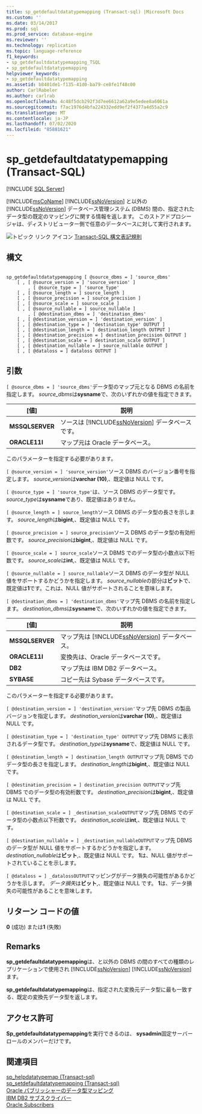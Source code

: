 ```yaml
---
title: sp_getdefaultdatatypemapping (Transact-sql) |Microsoft Docs
ms.custom: ''
ms.date: 03/14/2017
ms.prod: sql
ms.prod_service: database-engine
ms.reviewer: ''
ms.technology: replication
ms.topic: language-reference
f1_keywords:
- sp_getdefaultdatatypemapping_TSQL
- sp_getdefaultdatatypemapping
helpviewer_keywords:
- sp_getdefaultdatatypemapping
ms.assetid: b8401de1-f135-41d0-ba79-ce8fe1f48c00
author: CarlRabeler
ms.author: carlrab
ms.openlocfilehash: 4c48f5dcb292f3d7ee6612a62a9e5edee8a6061a
ms.sourcegitcommit: f7ac1976d4bfa224332edd9ef2f4377a4d55a2c9
ms.translationtype: MT
ms.contentlocale: ja-JP
ms.lasthandoff: 07/02/2020
ms.locfileid: "85881621"
---
```

# <a name="sp_getdefaultdatatypemapping-transact-sql"></a>sp_getdefaultdatatypemapping (Transact-SQL)
[!INCLUDE [SQL Server](../../includes/applies-to-version/sqlserver.md)]

  [!INCLUDE[msCoName](../../includes/msconame-md.md)] [!INCLUDE[ssNoVersion](../../includes/ssnoversion-md.md)] と以外の [!INCLUDE[ssNoVersion](../../includes/ssnoversion-md.md)] データベース管理システム (DBMS) 間の、指定されたデータ型の既定のマッピングに関する情報を返します。 このストアドプロシージャは、ディストリビューター側で任意のデータベースに対して実行されます。  
  
 ![トピック リンク アイコン](../../database-engine/configure-windows/media/topic-link.gif "トピック リンク アイコン") [Transact-SQL 構文表記規則](../../t-sql/language-elements/transact-sql-syntax-conventions-transact-sql.md)  
  
## <a name="syntax"></a>構文  
  
```  
  
sp_getdefaultdatatypemapping [ @source_dbms = ] 'source_dbms'   
    [ , [ @source_version = ] 'source_version' ]  
        , [ @source_type = ] 'source_type'    
    [ , [ @source_length = ] source_length ]  
    [ , [ @source_precision = ] source_precision ]  
    [ , [ @source_scale = ] source_scale ]  
    [ , [ @source_nullable = ] source_nullable ]  
        , [ @destination_dbms = ] 'destination_dbms'   
    [ , [ @destination_version = ] 'destination_version' ]  
    [ , [ @destination_type = ] 'destination_type' OUTPUT ]  
    [ , [ @destination_length = ] destination_length OUTPUT ]  
    [ , [ @destination_precision = ] destination_precision OUTPUT ]  
    [ , [ @destination_scale = ] destination_scale OUTPUT ]  
    [ , [ @destination_nullable = ] source_nullable OUTPUT ]  
    [ , [ @dataloss = ] dataloss OUTPUT ]  
```  
  
## <a name="arguments"></a>引数  
`[ @source_dbms = ] 'source_dbms'`データ型のマップ元となる DBMS の名前を指定します。 *source_dbms*は**sysname**で、次のいずれかの値を指定できます。  
  
|[値]|説明|  
|-----------|-----------------|  
|**MSSQLSERVER**|ソースは [!INCLUDE[ssNoVersion](../../includes/ssnoversion-md.md)] データベースです。|  
|**ORACLE11I**|マップ元は Oracle データベース。|  
  
 このパラメーターを指定する必要があります。  
  
`[ @source_version = ] 'source_version'`ソース DBMS のバージョン番号を指定します。 *source_version*は**varchar (10)**,、既定値は NULL です。  
  
`[ @source_type = ] 'source_type'`は、ソース DBMS のデータ型です。 *source_type*は**sysname**であり、既定値はありません。  
  
`[ @source_length = ] source_length`ソース DBMS のデータ型の長さを示します。 *source_length*は**bigint**,、既定値は NULL です。  
  
`[ @source_precision = ] source_precision`ソース DBMS のデータ型の有効桁数です。 *source_precision*は**bigint**,、既定値は NULL です。  
  
`[ @source_scale = ] source_scale`ソース DBMS でのデータ型の小数点以下桁数です。 *source_scale*は**int**,、既定値は NULL です。  
  
`[ @source_nullable = ] source_nullable`ソース DBMS のデータ型が NULL 値をサポートするかどうかを指定します。 *source_nullable*の部分は**ビット**で、既定値は**1**です。これは、NULL 値がサポートされることを意味します。  
  
`[ @destination_dbms = ] 'destination_dbms'`マップ先 DBMS の名前を指定します。 *destination_dbms*は**sysname**で、次のいずれかの値を指定できます。  
  
|[値]|説明|  
|-----------|-----------------|  
|**MSSQLSERVER**|マップ先は [!INCLUDE[ssNoVersion](../../includes/ssnoversion-md.md)] データベース。|  
|**ORACLE11I**|変換先は、Oracle データベースです。|  
|**DB2**|マップ先は IBM DB2 データベース。|  
|**SYBASE**|コピー先は Sybase データベースです。|  
  
 このパラメーターを指定する必要があります。  
  
`[ @destination_version = ] 'destination_version'`マップ先 DBMS の製品バージョンを指定します。 *destination_version*は**varchar (10)**,、既定値は NULL です。  
  
`[ @destination_type = ] 'destination_type' OUTPUT`マップ先 DBMS に表示されるデータ型です。 *destination_type*は**sysname**で、既定値は NULL です。  
  
`[ @destination_length = ] destination_length OUTPUT`マップ先 DBMS でのデータ型の長さを指定します。 *destination_length*は**bigint**,、既定値は NULL です。  
  
`[ @destination_precision = ] destination_precision OUTPUT`マップ先 DBMS でのデータ型の有効桁数です。 *destination_precision*は**bigint**,、既定値は NULL です。  
  
`[ @destination_scale = ] _destination_scaleOUTPUT`マップ先 DBMS でのデータ型の小数点以下桁数です。 *destination_scale*は**int**,、既定値は NULL です。  
  
`[ @destination_nullable = ] _destination_nullableOUTPUT`マップ先 DBMS のデータ型が NULL 値をサポートするかどうかを指定します。 *destination_nullable*は**ビット**,、既定値は NULL です。 **1**は、NULL 値がサポートされていることを示します。  
  
`[ @dataloss = ] _datalossOUTPUT`マッピングがデータ損失の可能性があるかどうかを示します。 *データ損失*は**ビット**,、既定値は NULL です。 **1**は、データ損失の可能性があることを意味します。  
  
## <a name="return-code-values"></a>リターン コードの値  
 **0** (成功) または**1** (失敗)  
  
## <a name="remarks"></a>Remarks  
 **sp_getdefaultdatatypemapping**は、と以外の DBMS の間のすべての種類のレプリケーションで使用され [!INCLUDE[ssNoVersion](../../includes/ssnoversion-md.md)] [!INCLUDE[ssNoVersion](../../includes/ssnoversion-md.md)] ます。  
  
 **sp_getdefaultdatatypemapping**は、指定された変換元データ型に最も一致する、既定の変換先データ型を返します。  
  
## <a name="permissions"></a>アクセス許可  
 **Sp_getdefaultdatatypemapping**を実行できるのは、 **sysadmin**固定サーバーロールのメンバーだけです。  
  
## <a name="see-also"></a>関連項目  
 [sp_helpdatatypemap &#40;Transact-sql&#41;](../../relational-databases/system-stored-procedures/sp-helpdatatypemap-transact-sql.md)   
 [sp_setdefaultdatatypemapping &#40;Transact-sql&#41;](../../relational-databases/system-stored-procedures/sp-setdefaultdatatypemapping-transact-sql.md)   
 [Oracle パブリッシャーのデータ型マッピング](../../relational-databases/replication/non-sql/data-type-mapping-for-oracle-publishers.md)   
 [IBM DB2 サブスクライバー](../../relational-databases/replication/non-sql/ibm-db2-subscribers.md)   
 [Oracle Subscribers](../../relational-databases/replication/non-sql/oracle-subscribers.md)  
  
  

